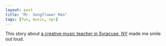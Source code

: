 ```yaml
---
layout: post
title: "Mr. Songflower Man"
tags: [fun, music, npr]
---
```


This story about [a creative music teacher in Syracuse, NY](http://www.npr.org/templates/story/story.php?storyId=5148079) made me smile out loud.